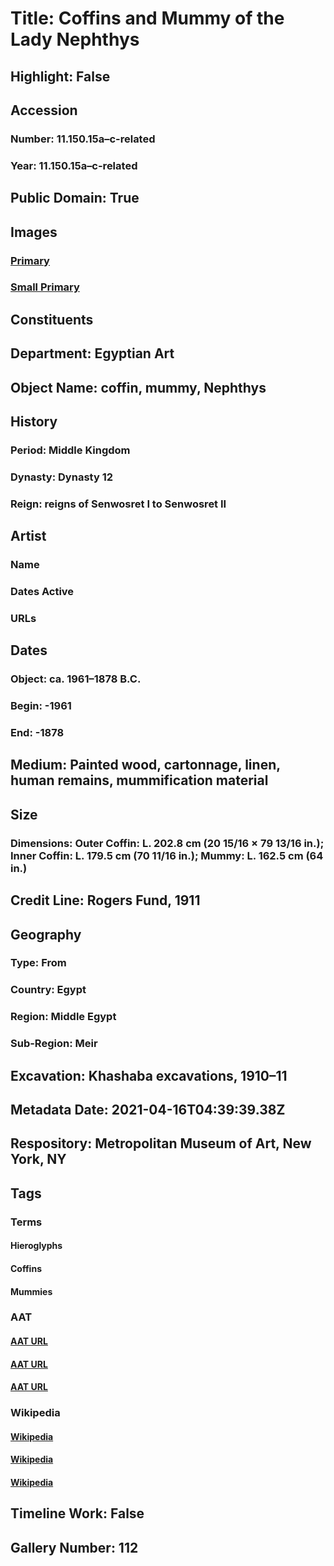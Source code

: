 # Title: Coffins and Mummy of the Lady Nephthys
## Highlight: False
## Accession
### Number: 11.150.15a–c-related
### Year: 11.150.15a–c-related
## Public Domain: True
## Images
### [Primary](https://images.metmuseum.org/CRDImages/eg/original/11.150.15a-b_0028.jpg)
### [Small Primary](https://images.metmuseum.org/CRDImages/eg/web-large/11.150.15a-b_0028.jpg)
## Constituents
## Department: Egyptian Art
## Object Name: coffin, mummy, Nephthys
## History
### Period: Middle Kingdom
### Dynasty: Dynasty 12
### Reign: reigns of Senwosret I to Senwosret II
## Artist
### Name
### Dates Active
### URLs
## Dates
### Object: ca. 1961–1878 B.C.
### Begin: -1961
### End: -1878
## Medium: Painted wood, cartonnage, linen, human remains, mummification material
## Size
### Dimensions: Outer Coffin: L. 202.8 cm (20 15/16 × 79 13/16 in.); Inner Coffin: L. 179.5 cm (70 11/16 in.); Mummy: L. 162.5 cm (64 in.)
## Credit Line: Rogers Fund, 1911
## Geography
### Type: From
### Country: Egypt
### Region: Middle Egypt
### Sub-Region: Meir
## Excavation: Khashaba excavations, 1910–11
## Metadata Date: 2021-04-16T04:39:39.38Z
## Respository: Metropolitan Museum of Art, New York, NY
## Tags
### Terms
#### Hieroglyphs
#### Coffins
#### Mummies
### AAT
#### [AAT URL](http://vocab.getty.edu/page/aat/300028721)
#### [AAT URL](http://vocab.getty.edu/page/aat/300197585)
#### [AAT URL](http://vocab.getty.edu/page/aat/300262951)
### Wikipedia
#### [Wikipedia]()
#### [Wikipedia]()
#### [Wikipedia]()
## Timeline Work: False
## Gallery Number: 112